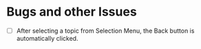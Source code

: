 # Bugs and other Issues
- [ ] After selecting a topic from Selection Menu, the Back button is automatically clicked.
